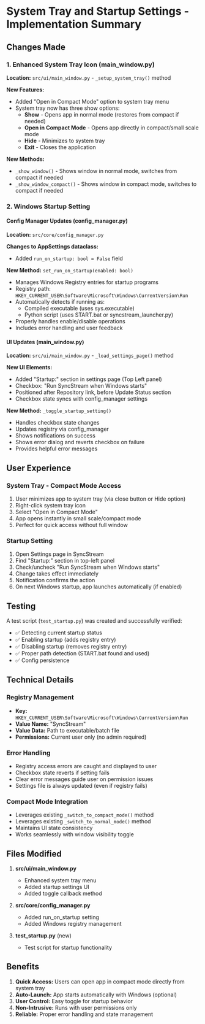 # System Tray and Startup Settings - Implementation Summary

## Changes Made

### 1. Enhanced System Tray Icon (main_window.py)

**Location:** `src/ui/main_window.py` - `_setup_system_tray()` method

**New Features:**

- Added "Open in Compact Mode" option to system tray menu
- System tray now has three show options:
  - **Show** - Opens app in normal mode (restores from compact if needed)
  - **Open in Compact Mode** - Opens app directly in compact/small scale mode
  - **Hide** - Minimizes to system tray
  - **Exit** - Closes the application

**New Methods:**

- `_show_window()` - Shows window in normal mode, switches from compact if needed
- `_show_window_compact()` - Shows window in compact mode, switches to compact if needed

### 2. Windows Startup Setting

#### Config Manager Updates (config_manager.py)

**Location:** `src/core/config_manager.py`

**Changes to AppSettings dataclass:**

- Added `run_on_startup: bool = False` field

**New Method:** `set_run_on_startup(enabled: bool)`

- Manages Windows Registry entries for startup programs
- Registry path: `HKEY_CURRENT_USER\Software\Microsoft\Windows\CurrentVersion\Run`
- Automatically detects if running as:
  - Compiled executable (uses sys.executable)
  - Python script (uses START.bat or syncstream_launcher.py)
- Properly handles enable/disable operations
- Includes error handling and user feedback

#### UI Updates (main_window.py)

**Location:** `src/ui/main_window.py` - `_load_settings_page()` method

**New UI Elements:**

- Added "Startup:" section in settings page (Top Left panel)
- Checkbox: "Run SyncStream when Windows starts"
- Positioned after Repository link, before Update Status section
- Checkbox state syncs with config_manager settings

**New Method:** `_toggle_startup_setting()`

- Handles checkbox state changes
- Updates registry via config_manager
- Shows notifications on success
- Shows error dialog and reverts checkbox on failure
- Provides helpful error messages

## User Experience

### System Tray - Compact Mode Access

1. User minimizes app to system tray (via close button or Hide option)
2. Right-click system tray icon
3. Select "Open in Compact Mode"
4. App opens instantly in small scale/compact mode
5. Perfect for quick access without full window

### Startup Setting

1. Open Settings page in SyncStream
2. Find "Startup:" section in top-left panel
3. Check/uncheck "Run SyncStream when Windows starts"
4. Change takes effect immediately
5. Notification confirms the action
6. On next Windows startup, app launches automatically (if enabled)

## Testing

A test script (`test_startup.py`) was created and successfully verified:

- ✅ Detecting current startup status
- ✅ Enabling startup (adds registry entry)
- ✅ Disabling startup (removes registry entry)
- ✅ Proper path detection (START.bat found and used)
- ✅ Config persistence

## Technical Details

### Registry Management

- **Key:** `HKEY_CURRENT_USER\Software\Microsoft\Windows\CurrentVersion\Run`
- **Value Name:** "SyncStream"
- **Value Data:** Path to executable/batch file
- **Permissions:** Current user only (no admin required)

### Error Handling

- Registry access errors are caught and displayed to user
- Checkbox state reverts if setting fails
- Clear error messages guide user on permission issues
- Settings file is always updated (even if registry fails)

### Compact Mode Integration

- Leverages existing `_switch_to_compact_mode()` method
- Leverages existing `_switch_to_normal_mode()` method
- Maintains UI state consistency
- Works seamlessly with window visibility toggle

## Files Modified

1. **src/ui/main_window.py**

   - Enhanced system tray menu
   - Added startup settings UI
   - Added toggle callback method

2. **src/core/config_manager.py**

   - Added run_on_startup setting
   - Added Windows registry management

3. **test_startup.py** (new)
   - Test script for startup functionality

## Benefits

1. **Quick Access:** Users can open app in compact mode directly from system tray
2. **Auto-Launch:** App starts automatically with Windows (optional)
3. **User Control:** Easy toggle for startup behavior
4. **Non-Intrusive:** Runs with user permissions only
5. **Reliable:** Proper error handling and state management
